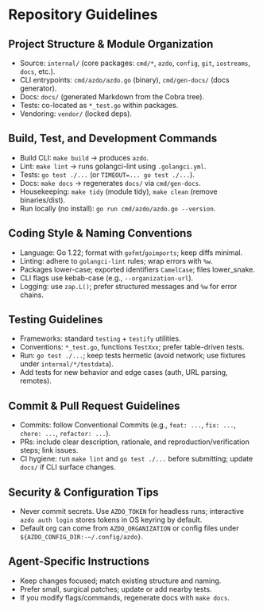 # Repository Guidelines

## Project Structure & Module Organization
- Source: `internal/` (core packages: `cmd/*`, `azdo`, `config`, `git`, `iostreams`, `docs`, etc.).
- CLI entrypoints: `cmd/azdo/azdo.go` (binary), `cmd/gen-docs/` (docs generator).
- Docs: `docs/` (generated Markdown from the Cobra tree).
- Tests: co-located as `*_test.go` within packages.
- Vendoring: `vendor/` (locked deps).

## Build, Test, and Development Commands
- Build CLI: `make build` → produces `azdo`.
- Lint: `make lint` → runs golangci-lint using `.golangci.yml`.
- Tests: `go test ./...` (or `TIMEOUT=... go test ./...`).
- Docs: `make docs` → regenerates `docs/` via `cmd/gen-docs`.
- Housekeeping: `make tidy` (module tidy), `make clean` (remove binaries/dist).
- Run locally (no install): `go run cmd/azdo/azdo.go --version`.

## Coding Style & Naming Conventions
- Language: Go 1.22; format with `gofmt`/`goimports`; keep diffs minimal.
- Linting: adhere to `golangci-lint` rules; wrap errors with `%w`.
- Packages lower-case; exported identifiers `CamelCase`; files lower_snake.
- CLI flags use kebab-case (e.g., `--organization-url`).
- Logging: use `zap.L()`; prefer structured messages and `%w` for error chains.

## Testing Guidelines
- Frameworks: standard `testing` + `testify` utilities.
- Conventions: `*_test.go`, functions `TestXxx`; prefer table-driven tests.
- Run: `go test ./...`; keep tests hermetic (avoid network; use fixtures under `internal/*/testdata`).
- Add tests for new behavior and edge cases (auth, URL parsing, remotes).

## Commit & Pull Request Guidelines
- Commits: follow Conventional Commits (e.g., `feat: ...`, `fix: ...`, `chore: ...`, `refactor: ...`).
- PRs: include clear description, rationale, and reproduction/verification steps; link issues.
- CI hygiene: run `make lint` and `go test ./...` before submitting; update `docs/` if CLI surface changes.

## Security & Configuration Tips
- Never commit secrets. Use `AZDO_TOKEN` for headless runs; interactive `azdo auth login` stores tokens in OS keyring by default.
- Default org can come from `AZDO_ORGANIZATION` or config files under `${AZDO_CONFIG_DIR:-~/.config/azdo}`.

## Agent-Specific Instructions
- Keep changes focused; match existing structure and naming.
- Prefer small, surgical patches; update or add nearby tests.
- If you modify flags/commands, regenerate docs with `make docs`.
